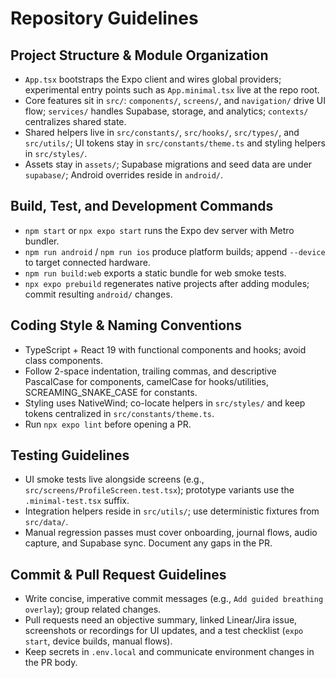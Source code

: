# Repository Guidelines

## Project Structure & Module Organization
- `App.tsx` bootstraps the Expo client and wires global providers; experimental entry points such as `App.minimal.tsx` live at the repo root.
- Core features sit in `src/`: `components/`, `screens/`, and `navigation/` drive UI flow; `services/` handles Supabase, storage, and analytics; `contexts/` centralizes shared state.
- Shared helpers live in `src/constants/`, `src/hooks/`, `src/types/`, and `src/utils/`; UI tokens stay in `src/constants/theme.ts` and styling helpers in `src/styles/`.
- Assets stay in `assets/`; Supabase migrations and seed data are under `supabase/`; Android overrides reside in `android/`.

## Build, Test, and Development Commands
- `npm start` or `npx expo start` runs the Expo dev server with Metro bundler.
- `npm run android` / `npm run ios` produce platform builds; append `--device` to target connected hardware.
- `npm run build:web` exports a static bundle for web smoke tests.
- `npx expo prebuild` regenerates native projects after adding modules; commit resulting `android/` changes.

## Coding Style & Naming Conventions
- TypeScript + React 19 with functional components and hooks; avoid class components.
- Follow 2-space indentation, trailing commas, and descriptive PascalCase for components, camelCase for hooks/utilities, SCREAMING_SNAKE_CASE for constants.
- Styling uses NativeWind; co-locate helpers in `src/styles/` and keep tokens centralized in `src/constants/theme.ts`.
- Run `npx expo lint` before opening a PR.

## Testing Guidelines
- UI smoke tests live alongside screens (e.g., `src/screens/ProfileScreen.test.tsx`); prototype variants use the `.minimal-test.tsx` suffix.
- Integration helpers reside in `src/utils/`; use deterministic fixtures from `src/data/`.
- Manual regression passes must cover onboarding, journal flows, audio capture, and Supabase sync. Document any gaps in the PR.

## Commit & Pull Request Guidelines
- Write concise, imperative commit messages (e.g., `Add guided breathing overlay`); group related changes.
- Pull requests need an objective summary, linked Linear/Jira issue, screenshots or recordings for UI updates, and a test checklist (`expo start`, device builds, manual flows).
- Keep secrets in `.env.local` and communicate environment changes in the PR body.
